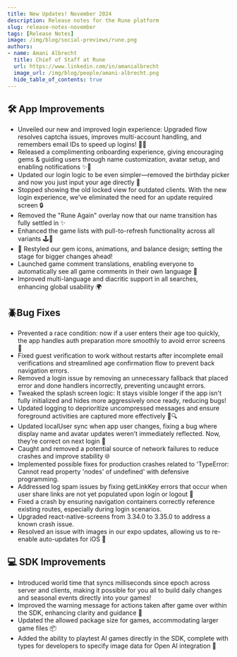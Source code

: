 ```yaml
---
title: New Updates! November 2024
description: Release notes for the Rune platform 
slug: release-notes-november
tags: [Release Notes]
image: /img/blog/social-previews/rune.png
authors:
- name: Amani Albrecht
  title: Chief of Staff at Rune  
  url: https://www.linkedin.com/in/amanialbrecht
  image_url: /img/blog/people/amani-albrecht.png
  hide_table_of_contents: true
---
```


<head>
  <title>New Updates! November 2024</title>
  <meta property="og:title" content="New Updates! November 2024"/>
</head>

## 🛠️ App Improvements

* Unveiled our new and improved login experience: Upgraded flow resolves captcha issues, improves multi-account handling, and remembers email IDs to speed up logins! 🚀🔑
* Released a complimenting onboarding experience, giving encouraging gems & guiding users through name customization, avatar setup, and enabling notifications ✨🎉
* Updated our login logic to be even simpler—removed the birthday picker and now you just input your age directly 🎂
* Stopped showing the old locked view for outdated clients. With the new login experience, we've eliminated the need for an update required screen 🔒
* Removed the "Rune Again" overlay now that our name transition has fully settled in ✨
* Enhanced the game lists with pull-to-refresh functionality across all variants 🕹️🔄
* 💎 Restyled our gem icons, animations, and balance design; setting the stage for bigger changes ahead!
* Launched game comment translations, enabling everyone to automatically see all game comments in their own language 💬
* Improved multi-language and diacritic support in all searches, enhancing global usability 🌍

## 🪲Bug Fixes

* Prevented a race condition: now if a user enters their age too quickly, the app handles auth preparation more smoothly to avoid error screens 🏁 
* Fixed guest verification to work without restarts after incomplete email verifications and streamlined age confirmation flow to prevent back navigation errors.
* Removed a login issue by removing an unnecessary fallback that placed error and done handlers incorrectly, preventing uncaught errors.
* Tweaked the splash screen logic: It stays visible longer if the app isn't fully initialized and hides more aggressively once ready, reducing bugs!
* Updated logging to deprioritize uncompressed messages and ensure foreground activities are captured more effectively 📲🔍
* Updated localUser sync when app user changes, fixing a bug where display name and avatar updates weren’t immediately reflected. Now, they’re correct on next login 👤
* Caught and removed a potential source of network failures to reduce crashes and improve stability 🌐
* Implemented possible fixes for production crashes related to 'TypeError: Cannot read property 'nodes' of undefined' with defensive programming.
* Addressed log spam issues by fixing getLinkKey errors that occur when user share links are not yet populated upon login or logout 🔗
* Fixed a crash by ensuring navigation containers correctly reference existing routes, especially during login scenarios.
* Upgraded react-native-screens from 3.34.0 to 3.35.0 to address a known crash issue.
* Resolved an issue with images in our expo updates, allowing us to re-enable auto-updates for iOS 🍏

## 💻 SDK Improvements

* Introduced world time that syncs milliseconds since epoch across server and clients, making it possible for you all to build daily changes and seasonal events directly into your games!
* Improved the warning message for actions taken after game over within the SDK, enhancing clarity and guidance 🚨
* Updated the allowed package size for games, accommodating larger game files 📦
* Added the ability to playtest AI games directly in the SDK, complete with types for developers to specify image data for Open AI integration 🤖

